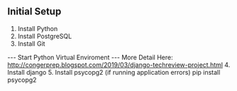## Initial Setup
1. Install Python
2. Install PostgreSQL
3. Install Git

--- Start Python Virtual Enviroment ---
More Detail Here: http://congerprep.blogspot.com/2019/03/django-techreview-project.html
4. Install django
5. Install psycopg2 (if running application errors)
pip install psycopg2

